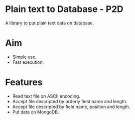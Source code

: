 # Plain text to Database - P2D
A library to put plain text data on database.

# Aim

* Simple use.
* Fast execution.

# Features

* Read text file on ASCII encoding.
* Accept file descripted by orderly field name and length.
* Accept file descripted by field name, position and length.
* Put data on MongoDB.

